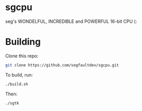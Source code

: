 # sgcpu
seg's WONDELFUL, INCREDIBLE and POWERFUL 16-bit CPU (:

# Building
Clone this repo:
```bash
git clone https://github.com/segfaultdev/sgcpu.git
```
To build, run:
```bash
./build.sh
```
Then:
```bash
./sgtk
```
